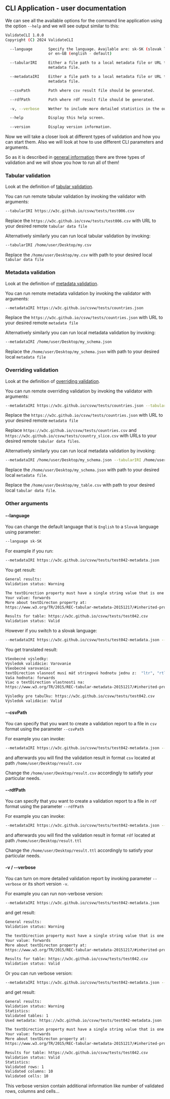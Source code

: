 ## CLI Application - user documentation
<a id="section-CLI"></a>

We can see all the available options for the command line application using the option `--help`
and we will see output similar to this:
```bash
ValidateCLI 1.0.0
Copyright (C) 2024 ValidateCLI

  --language       Specify the language. Available are: sk-SK (slovak language)
                   or en-GB (english - default)

  --tabularIRI     Either a file path to a local metadata file or URL to remote
                   metadata file.

  --metadataIRI    Either a file path to a local metadata file or URL to remote
                   metadata file.

  --csvPath        Path where csv result file should be generated.

  --rdfPath        Path where rdf result file should be generated.

  -v, --verbose    Wether to include more detailed statistics in the output.

  --help           Display this help screen.

  --version        Display version information.
```
Now we will take a closer look at different types of validation and how you can start them. Also we will look at how to use different CLI parameters and arguments.

So as it is described in [general information](general_info.md) there are three types of validation and we will show you how to run all of them!

### Tabular validation
Look at the definition of [tabular validation](general_info.md#section-tabularValidation).

You can run remote tabular validation by invoking the validator with arguments:
```bash
--tabularIRI https://w3c.github.io/csvw/tests/test006.csv
```

Replace the `https://w3c.github.io/csvw/tests/test006.csv` with URL to your desired remote `tabular data file`

Alternatively similarly you can run local tabular validation by invoking:
```bash
--tabularIRI /home/user/Desktop/my.csv
```

Replace the `/home/user/Desktop/my.csv` with path to your desired local `tabular data file`

### Metadata validation
Look at the definition of [metadata validation](general_info.md#section-metadataValidation).

You can run remote metadata validation by invoking the validator with arguments:
```bash
--metadataIRI https://w3c.github.io/csvw/tests/countries.json
```

Replace the `https://w3c.github.io/csvw/tests/countries.json` with URL to your desired remote `metadata file`

Alternatively similarly you can run local metadata validation by invoking:
```bash
--metadataIRI /home/user/Desktop/my_schema.json
```

Replace the `/home/user/Desktop/my_schema.json` with path to your desired local `metadata file`

### Overriding validation
Look at the definition of [overriding validation](general_info.md#section-overridingValidation).


You can run remote overriding validation by invoking the validator with arguments:
```bash
--metadataIRI https://w3c.github.io/csvw/tests/countries.json --tabularIRI https://w3c.github.io/csvw/tests/countries.csv --tabularIRI https://w3c.github.io/csvw/tests/country_slice.csv
```

Replace the `https://w3c.github.io/csvw/tests/countries.json` with URL to your desired remote `metadata file`

Replace `https://w3c.github.io/csvw/tests/countries.csv` and `https://w3c.github.io/csvw/tests/country_slice.csv` with URLs to your desired remote `tabular data files`.


Alternatively similarly you can run local metadata validation by invoking:
```bash
--metadataIRI /home/user/Desktop/my_schema.json --tabularIRI /home/user/Desktop/my_table.csv
```

Replace the `/home/user/Desktop/my_schema.json` with path to your desired local `metadata file`.

Replace the `/home/user/Desktop/my_table.csv` with path to your desired local `tabular data file`.

### Other arguments

#### --language

You can change the default language that is `English` to a `Slovak` language using parameter:
```bash
--language sk-SK
```

For example if you run:
```bash
--metadataIRI https://w3c.github.io/csvw/tests/test042-metadata.json
```

You get result:
```bash
General results:
Validation status: Warning

The textDirection property must have a single string value that is one of "ltr", "rtl", "auto" or "inherit" (the default).
Your value: forwards
More about textDirecton property at:
https://www.w3.org/TR/2015/REC-tabular-metadata-20151217/#inherited-properties

Results for table: https://w3c.github.io/csvw/tests/test042.csv
Validation status: Valid
```

However if you switch to a slovak language:
```bash
--metadataIRI https://w3c.github.io/csvw/tests/test042-metadata.json --language sk-SK
```
You get translated result:
```bash
Všeobecné výsledky:
Výsledok validácie: Varovanie
Všeobecné varovania:
textDirection vlasnosť musí máť stringovú hodnotu jednu z:  "ltr", "rtl", "auto" alebo "inherit" (default).
Vaša hodnota: forwards
Viac o textDirection vlastnosti na:
https://www.w3.org/TR/2015/REC-tabular-metadata-20151217/#inherited-properties

Výsledky pre tabuľku: https://w3c.github.io/csvw/tests/test042.csv
Výsledok validácie: Valid
```

#### --csvPath
You can specify that you want to create a validation report to a file in `csv` format using the parameter `--csvPath`

For example you can invoke:
```bash
--metadataIRI https://w3c.github.io/csvw/tests/test042-metadata.json --csvPath /home/user/Desktop/result.csv
```

and afterwards you will find the validation result in format `csv` located at path `/home/user/Desktop/result.csv`

Change the `/home/user/Desktop/result.csv` accordingly to satisfy your particular needs.


#### --rdfPath
You can specify that you want to create a validation report to a file in `rdf` format using the parameter `--rdfPath`

For example you can invoke:
```bash
--metadataIRI https://w3c.github.io/csvw/tests/test042-metadata.json --rdfPath /home/user/Desktop/result.ttl
```

and afterwards you will find the validation result in format `rdf` located at path `/home/user/Desktop/result.ttl`

Change the `/home/user/Desktop/result.ttl` accordingly to satisfy your particular needs.

#### -v / --verbose

You can turn on more detailed validation report by invoking parameter `--verbose` or its short version `-v`.

For example you can run non-verbose version:
```bash
--metadataIRI https://w3c.github.io/csvw/tests/test042-metadata.json 
```
and get result:
```bash
General results:
Validation status: Warning

The textDirection property must have a single string value that is one of "ltr", "rtl", "auto" or "inherit" (the default).
Your value: forwards
More about textDirecton property at:
https://www.w3.org/TR/2015/REC-tabular-metadata-20151217/#inherited-properties

Results for table: https://w3c.github.io/csvw/tests/test042.csv
Validation status: Valid
```

Or you can run verbose version:
```bash
--metadataIRI https://w3c.github.io/csvw/tests/test042-metadata.json --verbose
```

and get result:
```bash
General results:
Validation status: Warning
Statistics:
Validated tables: 1
Used metadata: https://w3c.github.io/csvw/tests/test042-metadata.json

The textDirection property must have a single string value that is one of "ltr", "rtl", "auto" or "inherit" (the default).
Your value: forwards
More about textDirecton property at:
https://www.w3.org/TR/2015/REC-tabular-metadata-20151217/#inherited-properties

Results for table: https://w3c.github.io/csvw/tests/test042.csv
Validation status: Valid
Statistics:
Validated rows: 1
Validated columns: 10
Validated cells: 10
```

This verbose version contain additional information like number of validated rows, columns and cells...